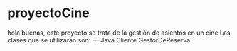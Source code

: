 # proyectoCine
hola buenas, este proyecto se trata de la gestión de asientos en un cine
Las clases que se utilizaran son:
---Java
	Cliente
	GestorDeReserva 

